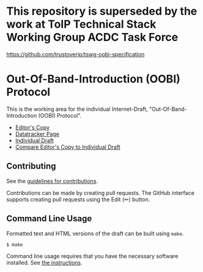 
# This repository is superseded by the work at ToIP Technical Stack Working Group ACDC Task Force

https://github.com/trustoverip/tswg-oobi-specification

# Out-Of-Band-Introduction (OOBI) Protocol

This is the working area for the individual Internet-Draft, "Out-Of-Band-Introduction (OOBI) Protocol".

* [Editor's Copy](https://WebOfTrust.github.io/ietf-oobi/)
* [Datatracker Page](https://datatracker.ietf.org/doc/draft-ssmith-oobi)
* [Individual Draft](https://datatracker.ietf.org/doc/html/draft-ssmith-oobi)
* [Compare Editor's Copy to Individual Draft](https://WebOfTrust.github.io/ietf-oobi/#go.draft-ssmith-oobi.diff)


## Contributing

See the
[guidelines for contributions](https://github.com/WebOfTrust/ietf-oobi/blob/main/CONTRIBUTING.md).

Contributions can be made by creating pull requests.
The GitHub interface supports creating pull requests using the Edit (✏) button.


## Command Line Usage

Formatted text and HTML versions of the draft can be built using `make`.

```sh
$ make
```

Command line usage requires that you have the necessary software installed.  See
[the instructions](https://github.com/martinthomson/i-d-template/blob/main/doc/SETUP.md).

